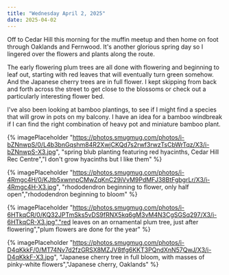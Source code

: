 ```yaml
---
title: "Wednesday April 2, 2025"
date: 2025-04-02
---
```

Off to Cedar Hill this morning for the muffin meetup and then home on foot through Oaklands and Fernwood.  It's another glorious spring day so I lingered over the flowers and plants along the route.

The early flowering plum trees are all done with flowering and beginning to leaf out, starting with red leaves that will eventually turn green somehow.  And the Japanese cherry trees are in full flower.  I kept skipping from back and forth across the street to get close to the blossoms or check out a particularly interesting flower bed.

I've also been looking at bamboo plantings, to see if I might find a species that will grow in pots on my balcony.  I have an idea for a bamboo windbreak if I can find the right combination of heavy pot and miniature bamboo plant.

{% imagePlaceholder "https://photos.smugmug.com/photos/i-bZNnwpS/0/L4b3bnGqshm84R2XwjCKQd7s2rwf3rwzTsCbWrTqz/X3/i-bZNnwpS-X3.jpg", "spring blub planting featuring red hyacinths, Cedar Hill Rec Centre","I don't grow hyacinths but I like them" %}

{% imagePlaceholder "https://photos.smugmug.com/photos/i-4Rmgc4H/0/KJtb5xwnnpCMwZqKnC29jVvM9PdMFJ38BtFgbgrLr/X3/i-4Rmgc4H-X3.jpg", "rhododendron beginning to flower, only half open","rhododendron beginning to bloom" %}

{% imagePlaceholder "https://photos.smugmug.com/photos/i-6HTkqCR/0/KQ32JPTmSks5vDS9fRNX5kq6gM3vM4N3CgSGSq297/X3/i-6HTkqCR-X3.jpg","red leaves on an ornamental plum tree, just after flowering","plum flowers are done for the year" %}

{% imagePlaceholder "https://photos.smugmug.com/photos/i-D4qKkkF/0/MT74Nv7d2fzGRSX8MZJV8tfg6KKT3PQndXnN57QwJ/X3/i-D4qKkkF-X3.jpg", "Japanese cherry tree in full bloom, with masses of pinky-white flowers","Japanese cherry, Oaklands" %}

